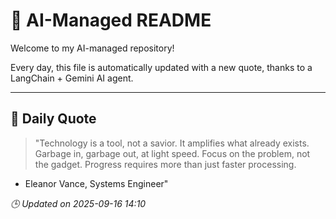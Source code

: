 # 🧠 AI-Managed README

Welcome to my AI-managed repository!

Every day, this file is automatically updated with a new quote, thanks to a LangChain + Gemini AI agent.

---

## 📅 Daily Quote

> "Technology is a tool, not a savior.
It amplifies what already exists.
Garbage in, garbage out, at light speed.
Focus on the problem, not the gadget.
Progress requires more than just faster processing.

- Eleanor Vance, Systems Engineer"

*🕒 Updated on 2025-09-16 14:10*